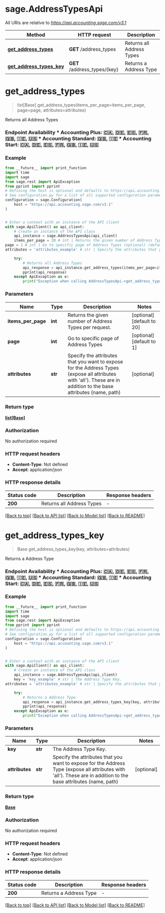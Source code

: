 # sage.AddressTypesApi

All URIs are relative to *https://api.accounting.sage.com/v3.1*

Method | HTTP request | Description
------------- | ------------- | -------------
[**get_address_types**](AddressTypesApi.md#get_address_types) | **GET** /address_types | Returns all Address Types
[**get_address_types_key**](AddressTypesApi.md#get_address_types_key) | **GET** /address_types/{key} | Returns a Address Type


# **get_address_types**
> list[Base] get_address_types(items_per_page=items_per_page, page=page, attributes=attributes)

Returns all Address Types

### Endpoint Availability  * Accounting Plus: 🇨🇦, 🇩🇪, 🇪🇸, 🇫🇷, 🇬🇧, 🇮🇪, 🇺🇸 * Accounting Standard: 🇬🇧, 🇮🇪 * Accounting Start: 🇨🇦, 🇩🇪, 🇪🇸, 🇫🇷, 🇬🇧, 🇮🇪, 🇺🇸

### Example

```python
from __future__ import print_function
import time
import sage
from sage.rest import ApiException
from pprint import pprint
# Defining the host is optional and defaults to https://api.accounting.sage.com/v3.1
# See configuration.py for a list of all supported configuration parameters.
configuration = sage.Configuration(
    host = "https://api.accounting.sage.com/v3.1"
)


# Enter a context with an instance of the API client
with sage.ApiClient() as api_client:
    # Create an instance of the API class
    api_instance = sage.AddressTypesApi(api_client)
    items_per_page = 20 # int | Returns the given number of Address Types per request. (optional) (default to 20)
page = 1 # int | Go to specific page of Address Types (optional) (default to 1)
attributes = 'attributes_example' # str | Specify the attributes that you want to expose for the Address Types (expose all attributes with 'all'). These are in addition to the base attributes (name, path) (optional)

    try:
        # Returns all Address Types
        api_response = api_instance.get_address_types(items_per_page=items_per_page, page=page, attributes=attributes)
        pprint(api_response)
    except ApiException as e:
        print("Exception when calling AddressTypesApi->get_address_types: %s\n" % e)
```

### Parameters

Name | Type | Description  | Notes
------------- | ------------- | ------------- | -------------
 **items_per_page** | **int**| Returns the given number of Address Types per request. | [optional] [default to 20]
 **page** | **int**| Go to specific page of Address Types | [optional] [default to 1]
 **attributes** | **str**| Specify the attributes that you want to expose for the Address Types (expose all attributes with &#39;all&#39;). These are in addition to the base attributes (name, path) | [optional] 

### Return type

[**list[Base]**](Base.md)

### Authorization

No authorization required

### HTTP request headers

 - **Content-Type**: Not defined
 - **Accept**: application/json

### HTTP response details
| Status code | Description | Response headers |
|-------------|-------------|------------------|
**200** | Returns all Address Types |  -  |

[[Back to top]](#) [[Back to API list]](../README.md#documentation-for-api-endpoints) [[Back to Model list]](../README.md#documentation-for-models) [[Back to README]](../README.md)

# **get_address_types_key**
> Base get_address_types_key(key, attributes=attributes)

Returns a Address Type

### Endpoint Availability  * Accounting Plus: 🇨🇦, 🇩🇪, 🇪🇸, 🇫🇷, 🇬🇧, 🇮🇪, 🇺🇸 * Accounting Standard: 🇬🇧, 🇮🇪 * Accounting Start: 🇨🇦, 🇩🇪, 🇪🇸, 🇫🇷, 🇬🇧, 🇮🇪, 🇺🇸

### Example

```python
from __future__ import print_function
import time
import sage
from sage.rest import ApiException
from pprint import pprint
# Defining the host is optional and defaults to https://api.accounting.sage.com/v3.1
# See configuration.py for a list of all supported configuration parameters.
configuration = sage.Configuration(
    host = "https://api.accounting.sage.com/v3.1"
)


# Enter a context with an instance of the API client
with sage.ApiClient() as api_client:
    # Create an instance of the API class
    api_instance = sage.AddressTypesApi(api_client)
    key = 'key_example' # str | The Address Type Key.
attributes = 'attributes_example' # str | Specify the attributes that you want to expose for the Address Type (expose all attributes with 'all'). These are in addition to the base attributes (name, path) (optional)

    try:
        # Returns a Address Type
        api_response = api_instance.get_address_types_key(key, attributes=attributes)
        pprint(api_response)
    except ApiException as e:
        print("Exception when calling AddressTypesApi->get_address_types_key: %s\n" % e)
```

### Parameters

Name | Type | Description  | Notes
------------- | ------------- | ------------- | -------------
 **key** | **str**| The Address Type Key. | 
 **attributes** | **str**| Specify the attributes that you want to expose for the Address Type (expose all attributes with &#39;all&#39;). These are in addition to the base attributes (name, path) | [optional] 

### Return type

[**Base**](Base.md)

### Authorization

No authorization required

### HTTP request headers

 - **Content-Type**: Not defined
 - **Accept**: application/json

### HTTP response details
| Status code | Description | Response headers |
|-------------|-------------|------------------|
**200** | Returns a Address Type |  -  |

[[Back to top]](#) [[Back to API list]](../README.md#documentation-for-api-endpoints) [[Back to Model list]](../README.md#documentation-for-models) [[Back to README]](../README.md)

